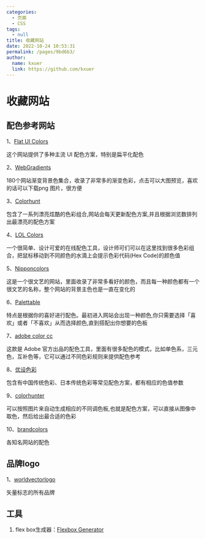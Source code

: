 ```yaml
---
categories: 
  - 页面
  - CSS
tags: 
  - null
title: 收藏网站
date: 2022-10-24 10:53:31
permalink: /pages/9bd6b3/
author: 
  name: kxuer
  link: https://github.com/kxuer
---
```

# 收藏网站

## 配色参考网站

1、[Flat UI Colors](https://flatuicolors.com/)

这个网站提供了多种主流 UI 配色方案，特别是扁平化配色

2、[WebGradients](https://webgradients.com)

180个网站渐变背景色集合，收录了非常多的渐变色彩，点击可以大图预览，喜欢的话可以下载png 图片，很方便

3、[Colorhunt](https://www.colorhunt.co)

包含了一系列漂亮炫酷的色彩组合,网站会每天更新配色方案,并且根据浏览数排列出最漂亮的配色方案

4、[LOL Colors](https://www.webdesignrankings.com/resources/lolcolors/)

一个很简单、设计可爱的在线配色工具，设计师可们可以在这里找到很多色彩组合，把鼠标移动到不同颜色的水滴上会提示色彩代码(Hex Code)的颜色值

5、[Nipponcolors](https://nipponcolors.com)

这是一个很文艺的网站，里面收录了非常多看好的颜色，而且每一种颜色都有一个很文艺的名称，整个网站的背景主色也是一直在变化的

6、[Palettable](http://www.paint.io)

特点是根据你的喜好进行配色。最初进入网站会出现一种颜色,你只需要选择「喜欢」或者「不喜欢」从而选择颜色,直到搭配出你想要的色板

7、[adobe color cc](https://color.adobe.com)

这款是 Adobe 官方出品的配色工具，里面有很多配色的模式，比如单色系，三元色，互补色等，它可以通过不同色彩规则来提供配色参考

8、[优设色彩](https://color.uisdc.com/)

包含有中国传统色彩、日本传统色彩等常见配色方案，都有相应的色值参数

9、[colorhunter](http://www.colorhunter.com/)

可以按照图片来自动生成相应的不同调色板,也就是配色方案，可以直接从图像中取色，然后给出最合适的色彩

10、[brandcolors](https://brandcolors.net/)

各知名网站的配色

## 品牌logo

1、[worldvectorlogo](https://worldvectorlogo.com/zh)

矢量标志的所有品牌

## 工具

1. flex box生成器：[Flexbox Generator](https://loading.io/flexbox)